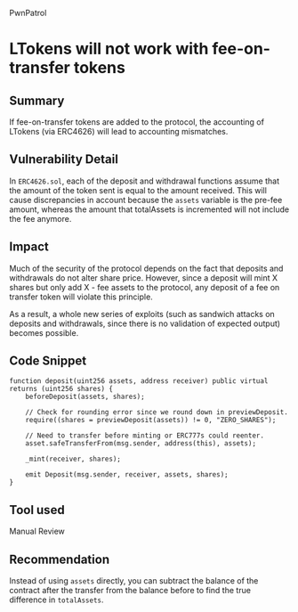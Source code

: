 PwnPatrol
# LTokens will not work with fee-on-transfer tokens

## Summary

If fee-on-transfer tokens are added to the protocol, the accounting of LTokens (via ERC4626) will lead to accounting mismatches.

## Vulnerability Detail

In `ERC4626.sol`, each of the deposit and withdrawal functions assume that the amount of the token sent is equal to the amount received. This will cause discrepancies in account because the `assets` variable is the pre-fee amount, whereas the amount that totalAssets is incremented will not include the fee anymore.

## Impact

Much of the security of the protocol depends on the fact that deposits and withdrawals do not alter share price. However, since a deposit will mint X shares but only add X - fee assets to the protocol, any deposit of a fee on transfer token will violate this principle.

As a result, a whole new series of exploits (such as sandwich attacks on deposits and withdrawals, since there is no validation of expected output) becomes possible.

## Code Snippet

```solidity
function deposit(uint256 assets, address receiver) public virtual returns (uint256 shares) {
    beforeDeposit(assets, shares);

    // Check for rounding error since we round down in previewDeposit.
    require((shares = previewDeposit(assets)) != 0, "ZERO_SHARES");

    // Need to transfer before minting or ERC777s could reenter.
    asset.safeTransferFrom(msg.sender, address(this), assets);

    _mint(receiver, shares);

    emit Deposit(msg.sender, receiver, assets, shares);
}
```

## Tool used

Manual Review

## Recommendation

Instead of using `assets` directly, you can subtract the balance of the contract after the transfer from the balance before to find the true difference in `totalAssets`.